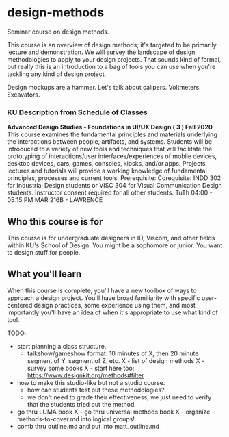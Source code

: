 # design-methods
Seminar course on design methods.  

This course is an overview of design methods; it's targeted to be primarily lecture and demonstration. We will survey the landscape of design methodologies to apply to your design projects. That sounds kind of formal, but really this is an introduction to a bag of tools you can use when you're tackling any kind of design project.   

Design mockups are a hammer. Let's talk about calipers. Voltmeters. Excavators.

### KU Description from Schedule of Classes
**Advanced Design Studies - Foundations in UI/UX Design ( 3 ) Fall 2020**
This course examines the fundamental principles and materials underlying the interactions between people, artifacts, and systems. Students will be introduced to a variety of new tools and techniques that will facilitate the prototyping of interactions/user interfaces/experiences of mobile devices, desktop devices, cars, games, consoles, kiosks, and/or apps. Projects, lectures and tutorials will provide a working knowledge of fundamental principles, processes and current tools. Prerequisite: Corequisite: INDD 302 for Industrial Design students or VISC 304 for Visual Communication Design students. Instructor consent required for all other students.
TuTh   04:00 - 05:15 PM MAR 216B - LAWRENCE   

## Who this course is for

This course is for undergraduate designers in ID, Viscom, and other fields within KU's School of Design. You might be a sophomore or junior. You want to design stuff for people.

## What you'll learn

When this course is complete, you'll have a new toolbox of ways to approach a design project. You'll have broad familiarity with specific user-centered design practices, some experience using them, and most importantly you'll have an idea of when it's appropriate to use what kind of tool.

TODO:
- start planning a class structure.  
  - talkshow/gameshow format: 10 minutes of X, then 20 minute segment of Y, segment of Z, etc.
X - list of design methods
  X - survey some books
  X - start here too: https://www.designkit.org/methods#filter
- how to make this studio-like but not a studio course.
  - how can students test out these methodologies?
  - we don't need to grade their effectiveness, we just need to verify that the students tried out the method.
- go thru LUMA book
X - go thru universal methods book
X - organize methods-to-cover.md into logical groups!
- comb thru outline.md and put into matt_outline.md
